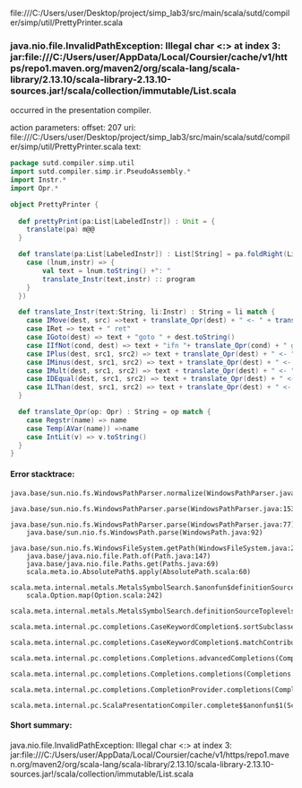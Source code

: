 file:///C:/Users/user/Desktop/project/simp_lab3/src/main/scala/sutd/compiler/simp/util/PrettyPrinter.scala
### java.nio.file.InvalidPathException: Illegal char <:> at index 3: jar:file:///C:/Users/user/AppData/Local/Coursier/cache/v1/https/repo1.maven.org/maven2/org/scala-lang/scala-library/2.13.10/scala-library-2.13.10-sources.jar!/scala/collection/immutable/List.scala

occurred in the presentation compiler.

action parameters:
offset: 207
uri: file:///C:/Users/user/Desktop/project/simp_lab3/src/main/scala/sutd/compiler/simp/util/PrettyPrinter.scala
text:
```scala
package sutd.compiler.simp.util
import sutd.compiler.simp.ir.PseudoAssembly.*
import Instr.*
import Opr.* 

object PrettyPrinter {
    
  def prettyPrint(pa:List[LabeledInstr]) : Unit = {
    translate(pa) m@@
  }

  def translate(pa:List[LabeledInstr]) : List[String] = pa.foldRight(List[String]())( (li : LabeledInstr,program:List[String]) =>li match{
    case (lnum,instr) => {
        val text = lnum.toString() +": "
        translate_Instr(text,instr) :: program
    }
  })

  def translate_Instr(text:String, li:Instr) : String = li match {
    case IMove(dest, src) =>text + translate_Opr(dest) + " <- " + translate_Opr(src)
    case IRet => text + " ret"
    case IGoto(dest) => text + "goto " + dest.toString()
    case IIfNot(cond, dest) => text + "ifn "+ translate_Opr(cond) + " goto "+ dest.toString()
    case IPlus(dest, src1, src2) => text + translate_Opr(dest) + " <- " + translate_Opr(src1) + " + " + translate_Opr(src2)
    case IMinus(dest, src1, src2) => text + translate_Opr(dest) + " <- " + translate_Opr(src1) + " - " + translate_Opr(src2) 
    case IMult(dest, src1, src2) => text + translate_Opr(dest) + " <- " + translate_Opr(src1) + " * " + translate_Opr(src2) 
    case IDEqual(dest, src1, src2) => text + translate_Opr(dest) + " <- " + translate_Opr(src1) + " == " + translate_Opr(src2) 
    case ILThan(dest, src1, src2) => text + translate_Opr(dest) + " <- " + translate_Opr(src1) + " < " + translate_Opr(src2) 
  }

  def translate_Opr(op: Opr) : String = op match {
    case Regstr(name) => name
    case Temp(AVar(name)) =>name 
    case IntLit(v) => v.toString() 
  }
}

```



#### Error stacktrace:

```
java.base/sun.nio.fs.WindowsPathParser.normalize(WindowsPathParser.java:182)
	java.base/sun.nio.fs.WindowsPathParser.parse(WindowsPathParser.java:153)
	java.base/sun.nio.fs.WindowsPathParser.parse(WindowsPathParser.java:77)
	java.base/sun.nio.fs.WindowsPath.parse(WindowsPath.java:92)
	java.base/sun.nio.fs.WindowsFileSystem.getPath(WindowsFileSystem.java:232)
	java.base/java.nio.file.Path.of(Path.java:147)
	java.base/java.nio.file.Paths.get(Paths.java:69)
	scala.meta.io.AbsolutePath$.apply(AbsolutePath.scala:60)
	scala.meta.internal.metals.MetalsSymbolSearch.$anonfun$definitionSourceToplevels$2(MetalsSymbolSearch.scala:62)
	scala.Option.map(Option.scala:242)
	scala.meta.internal.metals.MetalsSymbolSearch.definitionSourceToplevels(MetalsSymbolSearch.scala:61)
	scala.meta.internal.pc.completions.CaseKeywordCompletion$.sortSubclasses(MatchCaseCompletions.scala:306)
	scala.meta.internal.pc.completions.CaseKeywordCompletion$.matchContribute(MatchCaseCompletions.scala:254)
	scala.meta.internal.pc.completions.Completions.advancedCompletions(Completions.scala:375)
	scala.meta.internal.pc.completions.Completions.completions(Completions.scala:183)
	scala.meta.internal.pc.completions.CompletionProvider.completions(CompletionProvider.scala:86)
	scala.meta.internal.pc.ScalaPresentationCompiler.complete$$anonfun$1(ScalaPresentationCompiler.scala:123)
```
#### Short summary: 

java.nio.file.InvalidPathException: Illegal char <:> at index 3: jar:file:///C:/Users/user/AppData/Local/Coursier/cache/v1/https/repo1.maven.org/maven2/org/scala-lang/scala-library/2.13.10/scala-library-2.13.10-sources.jar!/scala/collection/immutable/List.scala